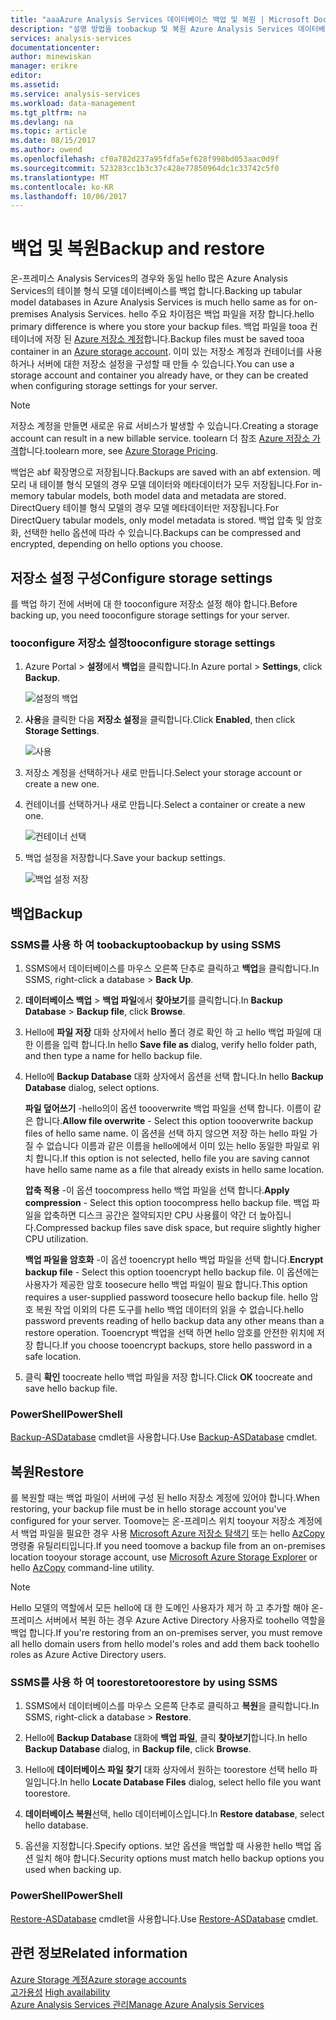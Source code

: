 ```yaml
---
title: "aaaAzure Analysis Services 데이터베이스 백업 및 복원 | Microsoft Docs"
description: "설명 방법을 toobackup 및 복원 Azure Analysis Services 데이터베이스입니다."
services: analysis-services
documentationcenter: 
author: minewiskan
manager: erikre
editor: 
ms.assetid: 
ms.service: analysis-services
ms.workload: data-management
ms.tgt_pltfrm: na
ms.devlang: na
ms.topic: article
ms.date: 08/15/2017
ms.author: owend
ms.openlocfilehash: cf0a782d237a95fdfa5ef628f998bd053aac0d9f
ms.sourcegitcommit: 523283cc1b3c37c428e77850964dc1c33742c5f0
ms.translationtype: MT
ms.contentlocale: ko-KR
ms.lasthandoff: 10/06/2017
---
```

# <a name="backup-and-restore"></a><span data-ttu-id="644e0-103">백업 및 복원</span><span class="sxs-lookup"><span data-stu-id="644e0-103">Backup and restore</span></span>

<span data-ttu-id="644e0-104">온-프레미스 Analysis Services의 경우와 동일 hello 많은 Azure Analysis Services의 테이블 형식 모델 데이터베이스를 백업 합니다.</span><span class="sxs-lookup"><span data-stu-id="644e0-104">Backing up tabular model databases in Azure Analysis Services is much hello same as for on-premises Analysis Services.</span></span> <span data-ttu-id="644e0-105">hello 주요 차이점은 백업 파일을 저장 합니다.</span><span class="sxs-lookup"><span data-stu-id="644e0-105">hello primary difference is where you store your backup files.</span></span> <span data-ttu-id="644e0-106">백업 파일을 tooa 컨테이너에 저장 된 [Azure 저장소 계정](../storage/common/storage-create-storage-account.md)합니다.</span><span class="sxs-lookup"><span data-stu-id="644e0-106">Backup files must be saved tooa container in an [Azure storage account](../storage/common/storage-create-storage-account.md).</span></span> <span data-ttu-id="644e0-107">이미 있는 저장소 계정과 컨테이너를 사용하거나 서버에 대한 저장소 설정을 구성할 때 만들 수 있습니다.</span><span class="sxs-lookup"><span data-stu-id="644e0-107">You can use a storage account and container you already have, or they can be created when configuring storage settings for your server.</span></span>

> [!NOTE]
> <span data-ttu-id="644e0-108">저장소 계정을 만들면 새로운 유료 서비스가 발생할 수 있습니다.</span><span class="sxs-lookup"><span data-stu-id="644e0-108">Creating a storage account can result in a new billable service.</span></span> <span data-ttu-id="644e0-109">toolearn 더 참조 [Azure 저장소 가격](https://azure.microsoft.com/pricing/details/storage/blobs/)합니다.</span><span class="sxs-lookup"><span data-stu-id="644e0-109">toolearn more, see [Azure Storage Pricing](https://azure.microsoft.com/pricing/details/storage/blobs/).</span></span>
> 
> 

<span data-ttu-id="644e0-110">백업은 abf 확장명으로 저장됩니다.</span><span class="sxs-lookup"><span data-stu-id="644e0-110">Backups are saved with an abf extension.</span></span> <span data-ttu-id="644e0-111">메모리 내 테이블 형식 모델의 경우 모델 데이터와 메타데이터가 모두 저장됩니다.</span><span class="sxs-lookup"><span data-stu-id="644e0-111">For in-memory tabular models, both model data and metadata are stored.</span></span> <span data-ttu-id="644e0-112">DirectQuery 테이블 형식 모델의 경우 모델 메타데이터만 저장됩니다.</span><span class="sxs-lookup"><span data-stu-id="644e0-112">For DirectQuery tabular models, only model metadata is stored.</span></span> <span data-ttu-id="644e0-113">백업 압축 및 암호화, 선택한 hello 옵션에 따라 수 있습니다.</span><span class="sxs-lookup"><span data-stu-id="644e0-113">Backups can be compressed and encrypted, depending on hello options you choose.</span></span> 



## <a name="configure-storage-settings"></a><span data-ttu-id="644e0-114">저장소 설정 구성</span><span class="sxs-lookup"><span data-stu-id="644e0-114">Configure storage settings</span></span>
<span data-ttu-id="644e0-115">를 백업 하기 전에 서버에 대 한 tooconfigure 저장소 설정 해야 합니다.</span><span class="sxs-lookup"><span data-stu-id="644e0-115">Before backing up, you need tooconfigure storage settings for your server.</span></span>


### <a name="tooconfigure-storage-settings"></a><span data-ttu-id="644e0-116">tooconfigure 저장소 설정</span><span class="sxs-lookup"><span data-stu-id="644e0-116">tooconfigure storage settings</span></span>
1.  <span data-ttu-id="644e0-117">Azure Portal > **설정**에서 **백업**을 클릭합니다.</span><span class="sxs-lookup"><span data-stu-id="644e0-117">In Azure portal > **Settings**, click **Backup**.</span></span>

    ![설정의 백업](./media/analysis-services-backup/aas-backup-backups.png)

2.  <span data-ttu-id="644e0-119">**사용**을 클릭한 다음 **저장소 설정**을 클릭합니다.</span><span class="sxs-lookup"><span data-stu-id="644e0-119">Click **Enabled**, then click **Storage Settings**.</span></span>

    ![사용](./media/analysis-services-backup/aas-backup-enable.png)

3. <span data-ttu-id="644e0-121">저장소 계정을 선택하거나 새로 만듭니다.</span><span class="sxs-lookup"><span data-stu-id="644e0-121">Select your storage account or create a new one.</span></span>

4. <span data-ttu-id="644e0-122">컨테이너를 선택하거나 새로 만듭니다.</span><span class="sxs-lookup"><span data-stu-id="644e0-122">Select a container or create a new one.</span></span>

    ![컨테이너 선택](./media/analysis-services-backup/aas-backup-container.png)

5. <span data-ttu-id="644e0-124">백업 설정을 저장합니다.</span><span class="sxs-lookup"><span data-stu-id="644e0-124">Save your backup settings.</span></span>

    ![백업 설정 저장](./media/analysis-services-backup/aas-backup-save.png)

## <a name="backup"></a><span data-ttu-id="644e0-126">백업</span><span class="sxs-lookup"><span data-stu-id="644e0-126">Backup</span></span>

### <a name="toobackup-by-using-ssms"></a><span data-ttu-id="644e0-127">SSMS를 사용 하 여 toobackup</span><span class="sxs-lookup"><span data-stu-id="644e0-127">toobackup by using SSMS</span></span>

1. <span data-ttu-id="644e0-128">SSMS에서 데이터베이스를 마우스 오른쪽 단추로 클릭하고 **백업**을 클릭합니다.</span><span class="sxs-lookup"><span data-stu-id="644e0-128">In SSMS, right-click a database > **Back Up**.</span></span>

2. <span data-ttu-id="644e0-129">**데이터베이스 백업** > **백업 파일**에서 **찾아보기**를 클릭합니다.</span><span class="sxs-lookup"><span data-stu-id="644e0-129">In **Backup Database** > **Backup file**, click **Browse**.</span></span>

3. <span data-ttu-id="644e0-130">Hello에 **파일 저장** 대화 상자에서 hello 폴더 경로 확인 하 고 hello 백업 파일에 대 한 이름을 입력 합니다.</span><span class="sxs-lookup"><span data-stu-id="644e0-130">In hello **Save file as** dialog, verify hello folder path, and then type a name for hello backup file.</span></span> 

4. <span data-ttu-id="644e0-131">Hello에 **Backup Database** 대화 상자에서 옵션을 선택 합니다.</span><span class="sxs-lookup"><span data-stu-id="644e0-131">In hello **Backup Database** dialog, select options.</span></span>

    <span data-ttu-id="644e0-132">**파일 덮어쓰기** -hello의이 옵션 toooverwrite 백업 파일을 선택 합니다. 이름이 같은 합니다.</span><span class="sxs-lookup"><span data-stu-id="644e0-132">**Allow file overwrite** - Select this option toooverwrite backup files of hello same name.</span></span> <span data-ttu-id="644e0-133">이 옵션을 선택 하지 않으면 저장 하는 hello 파일 가질 수 없습니다 이름과 같은 이름을 hello에에서 이미 있는 hello 동일한 파일로 위치 합니다.</span><span class="sxs-lookup"><span data-stu-id="644e0-133">If this option is not selected, hello file you are saving cannot have hello same name as a file that already exists in hello same location.</span></span>

    <span data-ttu-id="644e0-134">**압축 적용** -이 옵션 toocompress hello 백업 파일을 선택 합니다.</span><span class="sxs-lookup"><span data-stu-id="644e0-134">**Apply compression** - Select this option toocompress hello backup file.</span></span> <span data-ttu-id="644e0-135">백업 파일을 압축하면 디스크 공간은 절약되지만 CPU 사용률이 약간 더 높아집니다.</span><span class="sxs-lookup"><span data-stu-id="644e0-135">Compressed backup files save disk space, but require slightly higher CPU utilization.</span></span> 

    <span data-ttu-id="644e0-136">**백업 파일을 암호화** -이 옵션 tooencrypt hello 백업 파일을 선택 합니다.</span><span class="sxs-lookup"><span data-stu-id="644e0-136">**Encrypt backup file** - Select this option tooencrypt hello backup file.</span></span> <span data-ttu-id="644e0-137">이 옵션에는 사용자가 제공한 암호 toosecure hello 백업 파일이 필요 합니다.</span><span class="sxs-lookup"><span data-stu-id="644e0-137">This option requires a user-supplied password toosecure hello backup file.</span></span> <span data-ttu-id="644e0-138">hello 암호 복원 작업 이외의 다른 도구를 hello 백업 데이터의 읽을 수 없습니다.</span><span class="sxs-lookup"><span data-stu-id="644e0-138">hello password prevents reading of hello backup data any other means than a restore operation.</span></span> <span data-ttu-id="644e0-139">Tooencrypt 백업을 선택 하면 hello 암호를 안전한 위치에 저장 합니다.</span><span class="sxs-lookup"><span data-stu-id="644e0-139">If you choose tooencrypt backups, store hello password in a safe location.</span></span>

5. <span data-ttu-id="644e0-140">클릭 **확인** toocreate hello 백업 파일을 저장 합니다.</span><span class="sxs-lookup"><span data-stu-id="644e0-140">Click **OK** toocreate and save hello backup file.</span></span>


### <a name="powershell"></a><span data-ttu-id="644e0-141">PowerShell</span><span class="sxs-lookup"><span data-stu-id="644e0-141">PowerShell</span></span>
<span data-ttu-id="644e0-142">[Backup-ASDatabase](https://docs.microsoft.com/sql/analysis-services/powershell/backup-asdatabase-cmdlet) cmdlet을 사용합니다.</span><span class="sxs-lookup"><span data-stu-id="644e0-142">Use [Backup-ASDatabase](https://docs.microsoft.com/sql/analysis-services/powershell/backup-asdatabase-cmdlet) cmdlet.</span></span>

## <a name="restore"></a><span data-ttu-id="644e0-143">복원</span><span class="sxs-lookup"><span data-stu-id="644e0-143">Restore</span></span>
<span data-ttu-id="644e0-144">를 복원할 때는 백업 파일이 서버에 구성 된 hello 저장소 계정에 있어야 합니다.</span><span class="sxs-lookup"><span data-stu-id="644e0-144">When restoring, your backup file must be in hello storage account you've configured for your server.</span></span> <span data-ttu-id="644e0-145">Toomove는 온-프레미스 위치 tooyour 저장소 계정에서 백업 파일을 필요한 경우 사용 [Microsoft Azure 저장소 탐색기](https://docs.microsoft.com/azure/vs-azure-tools-storage-manage-with-storage-explorer) 또는 hello [AzCopy](../storage/common/storage-use-azcopy.md) 명령줄 유틸리티입니다.</span><span class="sxs-lookup"><span data-stu-id="644e0-145">If you need toomove a backup file from an on-premises location tooyour storage account, use [Microsoft Azure Storage Explorer](https://docs.microsoft.com/azure/vs-azure-tools-storage-manage-with-storage-explorer) or hello [AzCopy](../storage/common/storage-use-azcopy.md) command-line utility.</span></span> 



> [!NOTE]
> <span data-ttu-id="644e0-146">Hello 모델의 역할에서 모든 hello에 대 한 도메인 사용자가 제거 하 고 추가할 해야 온-프레미스 서버에서 복원 하는 경우 Azure Active Directory 사용자로 toohello 역할을 백업 합니다.</span><span class="sxs-lookup"><span data-stu-id="644e0-146">If you're restoring from an on-premises server, you must remove all hello domain users from hello model's roles and add them back toohello roles as Azure Active Directory users.</span></span>
> 
> 

### <a name="toorestore-by-using-ssms"></a><span data-ttu-id="644e0-147">SSMS를 사용 하 여 toorestore</span><span class="sxs-lookup"><span data-stu-id="644e0-147">toorestore by using SSMS</span></span>

1. <span data-ttu-id="644e0-148">SSMS에서 데이터베이스를 마우스 오른쪽 단추로 클릭하고 **복원**을 클릭합니다.</span><span class="sxs-lookup"><span data-stu-id="644e0-148">In SSMS, right-click a database > **Restore**.</span></span>

2. <span data-ttu-id="644e0-149">Hello에 **Backup Database** 대화에 **백업 파일**, 클릭 **찾아보기**합니다.</span><span class="sxs-lookup"><span data-stu-id="644e0-149">In hello **Backup Database** dialog, in **Backup file**, click **Browse**.</span></span>

3. <span data-ttu-id="644e0-150">Hello에 **데이터베이스 파일 찾기** 대화 상자에서 원하는 toorestore 선택 hello 파일입니다.</span><span class="sxs-lookup"><span data-stu-id="644e0-150">In hello **Locate Database Files** dialog, select hello file you want toorestore.</span></span>

4. <span data-ttu-id="644e0-151">**데이터베이스 복원**선택, hello 데이터베이스입니다.</span><span class="sxs-lookup"><span data-stu-id="644e0-151">In **Restore database**, select hello database.</span></span>

5. <span data-ttu-id="644e0-152">옵션을 지정합니다.</span><span class="sxs-lookup"><span data-stu-id="644e0-152">Specify options.</span></span> <span data-ttu-id="644e0-153">보안 옵션을 백업할 때 사용한 hello 백업 옵션 일치 해야 합니다.</span><span class="sxs-lookup"><span data-stu-id="644e0-153">Security options must match hello backup options you used when backing up.</span></span>


### <a name="powershell"></a><span data-ttu-id="644e0-154">PowerShell</span><span class="sxs-lookup"><span data-stu-id="644e0-154">PowerShell</span></span>

<span data-ttu-id="644e0-155">[Restore-ASDatabase](https://docs.microsoft.com/sql/analysis-services/powershell/restore-asdatabase-cmdlet) cmdlet을 사용합니다.</span><span class="sxs-lookup"><span data-stu-id="644e0-155">Use [Restore-ASDatabase](https://docs.microsoft.com/sql/analysis-services/powershell/restore-asdatabase-cmdlet) cmdlet.</span></span>


## <a name="related-information"></a><span data-ttu-id="644e0-156">관련 정보</span><span class="sxs-lookup"><span data-stu-id="644e0-156">Related information</span></span>

[<span data-ttu-id="644e0-157">Azure Storage 계정</span><span class="sxs-lookup"><span data-stu-id="644e0-157">Azure storage accounts</span></span>](../storage/common/storage-create-storage-account.md)  
<span data-ttu-id="644e0-158">[고가용성](analysis-services-bcdr.md)   </span><span class="sxs-lookup"><span data-stu-id="644e0-158">[High availability](analysis-services-bcdr.md)   </span></span>  
[<span data-ttu-id="644e0-159">Azure Analysis Services 관리</span><span class="sxs-lookup"><span data-stu-id="644e0-159">Manage Azure Analysis Services</span></span>](analysis-services-manage.md)
